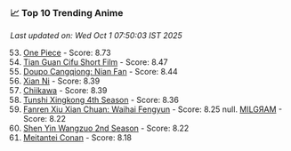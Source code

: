 ### 📈 Top 10 Trending Anime

*Last updated on: Wed Oct  1 07:50:03 IST 2025*

53. [One Piece](https://myanimelist.net/anime/21) - Score: 8.73
162. [Tian Guan Cifu Short Film](https://myanimelist.net/anime/60988) - Score: 8.47
182. [Doupo Cangqiong: Nian Fan](https://myanimelist.net/anime/51039) - Score: 8.44
219. [Xian Ni](https://myanimelist.net/anime/55809) - Score: 8.39
216. [Chiikawa](https://myanimelist.net/anime/50250) - Score: 8.39
247. [Tunshi Xingkong 4th Season](https://myanimelist.net/anime/56524) - Score: 8.36
349. [Fanren Xiu Xian Chuan: Waihai Fengyun](https://myanimelist.net/anime/60557) - Score: 8.25
null. [MILGЯAM](https://myanimelist.net/anime/47794) - Score: 8.22
380. [Shen Yin Wangzuo 2nd Season](https://myanimelist.net/anime/52684) - Score: 8.22
436. [Meitantei Conan](https://myanimelist.net/anime/235) - Score: 8.18
